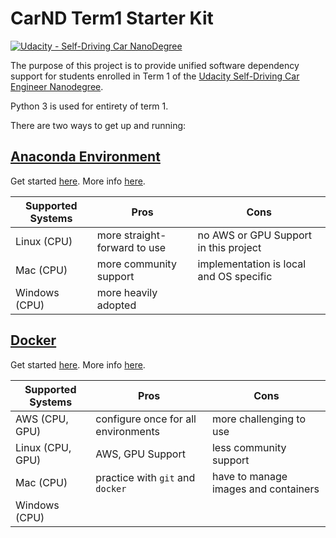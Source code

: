 # CarND Term1 Starter Kit
[![Udacity - Self-Driving Car NanoDegree](https://s3.amazonaws.com/udacity-sdc/github/shield-carnd.svg)](http://www.udacity.com/drive)

The purpose of this project is to provide unified software dependency support for students enrolled in Term 1 of the [Udacity Self-Driving Car Engineer Nanodegree](https://www.udacity.com/course/self-driving-car-engineer-nanodegree--nd013). 

Python 3 is used for entirety of term 1.

There are two ways to get up and running:

## [Anaconda Environment](doc/configure_via_anaconda.md)

Get started [here](doc/configure_via_anaconda.md). More info [here](http://conda.pydata.org/docs/).

| Supported Systems | Pros                         | Cons                                               |
|-------------------|------------------------------|----------------------------------------------------|
| Linux (CPU)       | more straight-forward to use | no AWS or GPU Support in this project              |
| Mac (CPU)         | more community support       | implementation is local and OS specific            |
| Windows (CPU)     | more heavily adopted         |                                                    |

## [Docker](doc/configure_via_docker.md)

Get started [here](doc/configured_via_docker.md). More info [here](http://docker.com).

| Supported Systems | Pros                                | Cons                                 |
|-------------------|-------------------------------------|--------------------------------------|
| AWS (CPU, GPU)    | configure once for all environments | more challenging to use              |
| Linux (CPU, GPU)  | AWS, GPU Support                    | less community support               |
| Mac (CPU)         | practice with `git` and `docker`    | have to manage images and containers |
| Windows (CPU)     |                                     |                                      |
